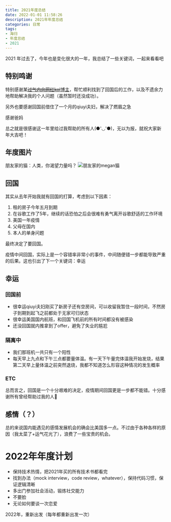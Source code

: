 ```yaml
---
title: 2021年度总结
date: 2022-01-01 11:58:26
description: 2021年年度总结
categories: 日常
tags:
- 海归
- 年度总结
- 2021
---
```


2021 年过去了，今年也是变化很大的一年，我总结了一些关键词，一起来看看吧

## 特别鸣谢

特别感谢某[~~过气内向网红kol~~博主](https://wdxtub.com/)，帮忙顺利找到了回国后的工作，以及不遗余力地帮助解决我的个人问题（虽然暂时还没成功）。

另外也要感谢回国前借住了一个月的qiuyi夫妇，解决了燃眉之急

感谢爸妈

总之就是很感谢这一年里给过我帮助的所有人(●'◡'●)，无以为报，就祝大家新年大吉吧！

## 年度图片

朋友家的猫：人类，你渴望力量吗？
![朋友家的megan猫](/images/2021年度总结/megancat.jpg)

## 回国

其实从去年开始我就有回国的打算，考虑到以下因素：

1. 租的房子今年五月到期
2. 在谷歌工作了5年，继续的话恐怕之后会很难有勇气离开谷歌舒适的工作环境
3. 美国一年疫情
4. 父母在国内
5. 本人的单身问题

最终决定了要回国。

疫情中间回国，实际上是一个容错率非常小的事件，中间随便错一步都能导致严重的后果。这也引出了下一个关键词：幸运

## 幸运

### 回国前

* 很幸运qiuyi夫妇刚买了新房子还有空房间，可以收留我暂住一段时间，不然房子到期到起飞之前都处于无家可归状态
* 很幸运美国国内航班，和回国飞机前的所有时间都没有被感染
* 还没回国就内推拿到了offer，避免了失业的尴尬

### 隔离中

* 我们那班机一共只有一个阳性
* 每天早上九点和下午三点都要量体温。有一天下午量完体温我开始发烧，结果第二天早上量体温之前突然退烧，我都不知道怎么形容这种情况的发生概率

### ETC

总而言之，回国是一个十分艰难的决定，疫情期间回国更是一步都不能错。十分感谢所有曾经帮助过我的人🙇‍

## 感情（？）

总的来说国内能遇见的感情发展机会的确会比美国多一点。不过由于各种各样的原因（我太菜了+运气花光了），浪费了一些宝贵的机会。

# 2022年年度计划

* 保持技术热情，把2021年买的所有技术书都看完
* 找到办法（mock interview，code review，whatever），保持代码习惯，保证逻辑清晰
* 多出门参加社会活动，锻炼社交能力
* 不要脸
* 无论如何要谈一次恋爱

2022年，重新出发（每年都重新出发一次）